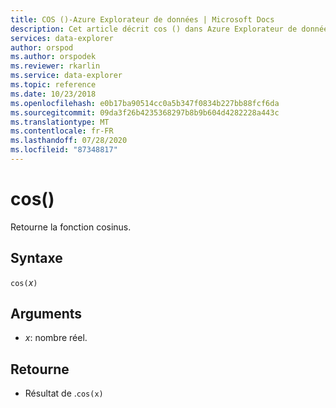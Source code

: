 ```yaml
---
title: COS ()-Azure Explorateur de données | Microsoft Docs
description: Cet article décrit cos () dans Azure Explorateur de données.
services: data-explorer
author: orspod
ms.author: orspodek
ms.reviewer: rkarlin
ms.service: data-explorer
ms.topic: reference
ms.date: 10/23/2018
ms.openlocfilehash: e0b17ba90514cc0a5b347f0834b227bb88fcf6da
ms.sourcegitcommit: 09da3f26b4235368297b8b9b604d4282228a443c
ms.translationtype: MT
ms.contentlocale: fr-FR
ms.lasthandoff: 07/28/2020
ms.locfileid: "87348817"
---
```

# <a name="cos"></a>cos()

Retourne la fonction cosinus.

## <a name="syntax"></a>Syntaxe

`cos(`*x*`)`

## <a name="arguments"></a>Arguments

* *x*: nombre réel.

## <a name="returns"></a>Retourne

* Résultat de .`cos(x)`